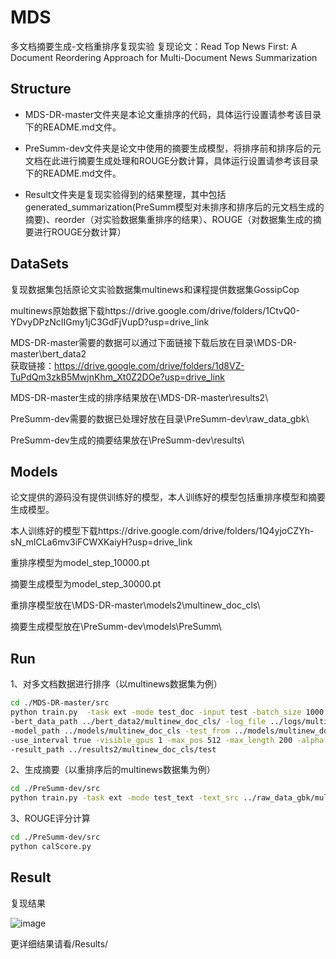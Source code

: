 # MDS
多文档摘要生成-文档重排序复现实验
复现论文：Read Top News First: A Document Reordering Approach for Multi-Document News Summarization

## Structure

* MDS-DR-master文件夹是本论文重排序的代码，具体运行设置请参考该目录下的README.md文件。
  
* PreSumm-dev文件夹是论文中使用的摘要生成模型，将排序前和排序后的元文档在此进行摘要生成处理和ROUGE分数计算，具体运行设置请参考该目录下的README.md文件。
  
* Result文件夹是复现实验得到的结果整理，其中包括generated_summarization(PreSumm模型对未排序和排序后的元文档生成的摘要)、reorder（对实验数据集重排序的结果）、ROUGE（对数据集生成的摘要进行ROUGE分数计算）

## DataSets
复现数据集包括原论文实验数据集multinews和课程提供数据集GossipCop

multinews原始数据下载https://drive.google.com/drive/folders/1CtvQ0-YDvyDPzNcIIGmy1jC3GdFjVupD?usp=drive_link

MDS-DR-master需要的数据可以通过下面链接下载后放在目录\MDS-DR-master\bert_data2\
获取链接：https://drive.google.com/drive/folders/1d8VZ-TuPdQm3zkB5MwjnKhm_Xt0Z2DOe?usp=drive_link

MDS-DR-master生成的排序结果放在\MDS-DR-master\results2\

PreSumm-dev需要的数据已处理好放在目录\PreSumm-dev\raw_data_gbk\

PreSumm-dev生成的摘要结果放在\PreSumm-dev\results\

## Models
论文提供的源码没有提供训练好的模型，本人训练好的模型包括重排序模型和摘要生成模型。

本人训练好的模型下载https://drive.google.com/drive/folders/1Q4yjoCZYh-sN_mlCLa6mv3iFCWXKaiyH?usp=drive_link

重排序模型为model_step_10000.pt

摘要生成模型为model_step_30000.pt

重排序模型放在\MDS-DR-master\models2\multinew_doc_cls\

摘要生成模型放在\PreSumm-dev\models\PreSumm\

## Run
1、对多文档数据进行排序（以multinews数据集为例）

```bash
cd ./MDS-DR-master/src
python train.py  -task ext -mode test_doc -input test -batch_size 1000 -test_batch_size 5 \
-bert_data_path ../bert_data2/multinew_doc_cls/ -log_file ../logs/multinews.log \
-model_path ../models/multinew_doc_cls -test_from ../models/multinew_doc_cls/model_step_10000.pt -sep_optim true \
-use_interval true -visible_gpus 1 -max_pos 512 -max_length 200 -alpha 0.95 -min_length 50 \
-result_path ../results2/multinew_doc_cls/test
```

2、生成摘要（以重排序后的multinews数据集为例）

```bash
cd ./PreSumm-dev/src
python train.py -task ext -mode test_text -text_src ../raw_data_gbk/multinews_src_reorder.txt -text_tgt ../raw_data_gbk/multinews_tgt.txt -test_from ../models/PreSumm/model_step_30000.pt -result_path ../results/reorder_ext_multinew
```

3、ROUGE评分计算
```bash
cd ./PreSumm-dev/src
python calScore.py
```

## Result

复现结果

![image](https://github.com/ml-master/MDS/assets/79297614/a3dcfbf4-cde1-4e2a-b6b2-970de71c7ee1)

更详细结果请看/Results/


